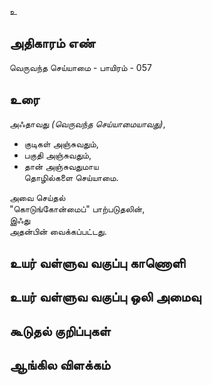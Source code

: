 உ


## அதிகாரம் எண்

வெருவந்த செய்யாமை - பாயிரம் - 057
## உரை

அஃதாவது _(வெருவந்த செய்யாமையாவது)_,  
* குடிகள் அஞ்சுவதும்,  
* பகுதி அஞ்சுவதும்,  
* தான் அஞ்சுவதுமாய  
தொழில்களை செய்யாமை.  

அவை செய்தல்  
"கொடுங்கோன்மைப்" பாற்படுதலின்,  
இஃது  
அதன்பின் வைக்கப்பட்டது.


## உயர் வள்ளுவ வகுப்பு காணொளி


## உயர் வள்ளுவ வகுப்பு ஒலி அமைவு 


## கூடுதல் குறிப்புகள்


## ஆங்கில விளக்கம்

